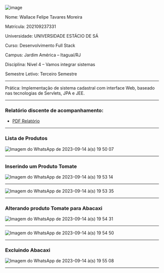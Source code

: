 ![image](https://github.com/Wfelipetm/MissaoPraticaN4_Mundo3/assets/108297008/ff6d2787-4439-4db5-8cdb-866178d3c78a)


Nome: Wallace Felipe Tavares Moreira 

Matrícula: 202109237331

Universidade: UNIVERSIDADE ESTÁCIO DE SÁ

Curso: Desenvolvimento Full Stack

Campus: Jardim América – Itaguaí/RJ

Disciplina: Nível 4 – Vamos integrar sistemas

Semestre Letivo: Terceiro Semestre


-------------------------------------------------------------------------------

Prática: Implementação de sistema cadastral com interface Web, baseado nas tecnologias de Servlets, JPA e JEE. 

-------------------------------------------------------------------------------





### Relatório discente de acompanhamento:
- [PDF Relatório](https://github.com/Wfelipetm/MissaoPraticaN4_Mundo3/blob/main/Relat%C3%B3rio_N4.pdf)

-------------------------------------------------------------------------------
### Lista de Produtos

![Imagem do WhatsApp de 2023-09-14 à(s) 19 50 07](https://github.com/Wfelipetm/MissaoPraticaN4_Mundo3/assets/108297008/3eecf3f9-0453-4bb9-8c9b-c113f33ec126)

-------------------------------------------------------------------------------
### Inserindo um Produto Tomate


![Imagem do WhatsApp de 2023-09-14 à(s) 19 53 14](https://github.com/Wfelipetm/MissaoPraticaN4_Mundo3/assets/108297008/10a4c18b-421c-4c05-974b-b539f968d3b2)

-------------------------------------------------------------------------------

![Imagem do WhatsApp de 2023-09-14 à(s) 19 53 35](https://github.com/Wfelipetm/MissaoPraticaN4_Mundo3/assets/108297008/4d218875-1483-4bb4-a049-ca19b5f7dfc5)

-------------------------------------------------------------------------------
### Alterando produto Tomate para Abacaxi 

![Imagem do WhatsApp de 2023-09-14 à(s) 19 54 31](https://github.com/Wfelipetm/MissaoPraticaN4_Mundo3/assets/108297008/5a3c2a64-c22d-4ee6-a419-24d15016639e)

-------------------------------------------------------------------------------

![Imagem do WhatsApp de 2023-09-14 à(s) 19 54 50](https://github.com/Wfelipetm/MissaoPraticaN4_Mundo3/assets/108297008/5ab15e65-5b46-431b-a776-da8e4e73e6b5)

-------------------------------------------------------------------------------
 



### Excluindo Abacaxi

![Imagem do WhatsApp de 2023-09-14 à(s) 19 55 08](https://github.com/Wfelipetm/MissaoPraticaN4_Mundo3/assets/108297008/25a2bf9b-d2b6-41d4-bad5-ca3feefdec33)

-------------------------------------------------------------------------------
